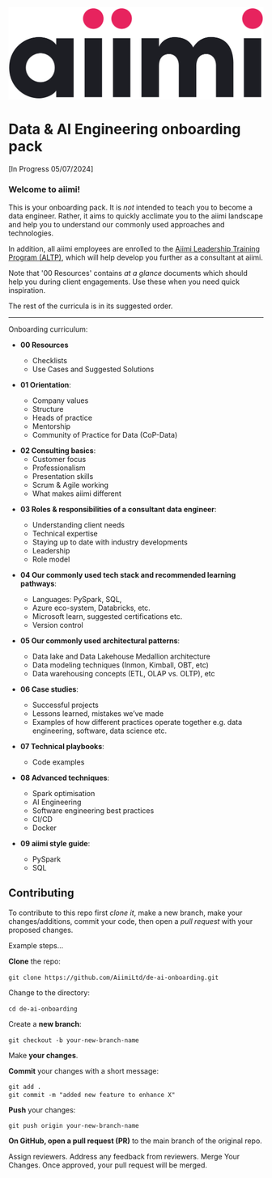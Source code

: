 ![aiimi logo](./images/aiimiLogo.png)
# **Data &amp; AI Engineering onboarding pack**

[In Progress 05/07/2024]

### Welcome to aiimi!

This is your onboarding pack. It is *not* intended to teach you to become a data engineer. Rather, it aims to quickly acclimate you to the aiimi landscape and help you to understand our commonly used approaches and technologies.

In addition, all aiimi employees are enrolled to the [Aiimi Leadership Training Program (ALTP)](https://aiimiltd.sharepoint.com/sites/AiimiLeadershipTraining), which will help develop you further as a consultant at aiimi.

Note that '00 Resources' contains *at a glance* documents which should help you during client engagements. Use these when you need quick inspiration.

The rest of the curricula is in its suggested order.

-------------

Onboarding curriculum:

* **00 Resources**
    * Checklists
    * Use Cases and Suggested Solutions

* **01 Orientation**: 
    * Company values
    * Structure
    * Heads of practice
    * Mentorship
    * Community of Practice for Data (CoP-Data)

- **02 Consulting basics**: 
    * Customer focus
    * Professionalism
    * Presentation skills
    * Scrum & Agile working
    * What makes aiimi different

* **03 Roles & responsibilities of a consultant data engineer**: 
    * Understanding client needs
    * Technical expertise
    * Staying up to date with industry developments
    * Leadership
    * Role model

* **04 Our commonly used tech stack and recommended learning pathways**:
    * Languages: PySpark, SQL, 
    * Azure eco-system, Databricks, etc. 
    * Microsoft learn, suggested certifications etc.
    * Version control

* **05 Our commonly used architectural patterns**: 
    * Data lake and Data Lakehouse Medallion architecture
    * Data modeling techniques (Inmon, Kimball, OBT, etc)
    * Data warehousing concepts (ETL, OLAP vs. OLTP), etc
  
* **06 Case studies**: 
    * Successful projects
    * Lessons learned, mistakes we’ve made
    * Examples of how different practices operate together e.g. data engineering, software, data science etc.
  
* **07 Technical playbooks**: 
    * Code examples
  
* **08 Advanced techniques**: 
    * Spark optimisation
    * AI Engineering
    * Software engineering best practices
    * CI/CD
    * Docker

* **09 aiimi style guide**:
    * PySpark
    * SQL


## **Contributing**

To contribute to this repo first *clone it*, make a new branch, make your changes/additions, commit your code, then open a *pull request* with your proposed changes.

Example steps...

**Clone** the repo:

```git clone https://github.com/AiimiLtd/de-ai-onboarding.git```

Change to the directory:

```cd de-ai-onboarding```

Create a **new branch**:

```git checkout -b your-new-branch-name```

Make **your changes**.

**Commit** your changes with a short message:

```
git add .
git commit -m "added new feature to enhance X"
```

**Push** your changes:

```
git push origin your-new-branch-name
```

**On GitHub, open a pull request (PR)** to the main branch of the original repo.

Assign reviewers.
Address any feedback from reviewers.
Merge Your Changes.
Once approved, your pull request will be merged.